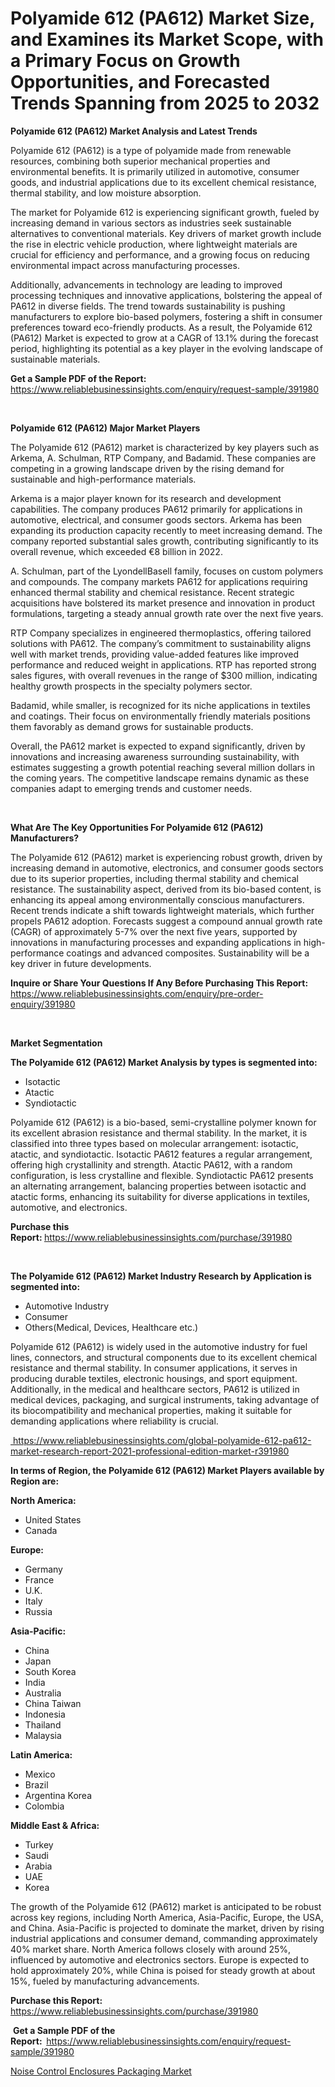 <p><h1>Polyamide 612 (PA612) Market Size, and Examines its Market Scope, with a Primary Focus on Growth Opportunities, and Forecasted Trends Spanning from 2025 to 2032</h1></p><p><strong>Polyamide 612 (PA612) Market Analysis and Latest Trends</strong></p>
<p><p>Polyamide 612 (PA612) is a type of polyamide made from renewable resources, combining both superior mechanical properties and environmental benefits. It is primarily utilized in automotive, consumer goods, and industrial applications due to its excellent chemical resistance, thermal stability, and low moisture absorption. </p><p>The market for Polyamide 612 is experiencing significant growth, fueled by increasing demand in various sectors as industries seek sustainable alternatives to conventional materials. Key drivers of market growth include the rise in electric vehicle production, where lightweight materials are crucial for efficiency and performance, and a growing focus on reducing environmental impact across manufacturing processes. </p><p>Additionally, advancements in technology are leading to improved processing techniques and innovative applications, bolstering the appeal of PA612 in diverse fields. The trend towards sustainability is pushing manufacturers to explore bio-based polymers, fostering a shift in consumer preferences toward eco-friendly products. As a result, the Polyamide 612 (PA612) Market is expected to grow at a CAGR of 13.1% during the forecast period, highlighting its potential as a key player in the evolving landscape of sustainable materials.</p></p>
<p><strong>Get a Sample PDF of the Report:&nbsp;</strong> <a href="https://www.reliablebusinessinsights.com/enquiry/request-sample/391980?utm_campaign=3134&utm_medium=2&utm_source=Github&utm_content=ia&utm_term=29032025&utm_id=polyamide-612-pa612">https://www.reliablebusinessinsights.com/enquiry/request-sample/391980</a></p>
<p>&nbsp;</p>
<p><strong>Polyamide 612 (PA612) Major Market Players</strong></p>
<p><p>The Polyamide 612 (PA612) market is characterized by key players such as Arkema, A. Schulman, RTP Company, and Badamid. These companies are competing in a growing landscape driven by the rising demand for sustainable and high-performance materials.</p><p>Arkema is a major player known for its research and development capabilities. The company produces PA612 primarily for applications in automotive, electrical, and consumer goods sectors. Arkema has been expanding its production capacity recently to meet increasing demand. The company reported substantial sales growth, contributing significantly to its overall revenue, which exceeded €8 billion in 2022.</p><p>A. Schulman, part of the LyondellBasell family, focuses on custom polymers and compounds. The company markets PA612 for applications requiring enhanced thermal stability and chemical resistance. Recent strategic acquisitions have bolstered its market presence and innovation in product formulations, targeting a steady annual growth rate over the next five years.</p><p>RTP Company specializes in engineered thermoplastics, offering tailored solutions with PA612. The company’s commitment to sustainability aligns well with market trends, providing value-added features like improved performance and reduced weight in applications. RTP has reported strong sales figures, with overall revenues in the range of $300 million, indicating healthy growth prospects in the specialty polymers sector.</p><p>Badamid, while smaller, is recognized for its niche applications in textiles and coatings. Their focus on environmentally friendly materials positions them favorably as demand grows for sustainable products.</p><p>Overall, the PA612 market is expected to expand significantly, driven by innovations and increasing awareness surrounding sustainability, with estimates suggesting a growth potential reaching several million dollars in the coming years. The competitive landscape remains dynamic as these companies adapt to emerging trends and customer needs.</p></p>
<p>&nbsp;</p>
<p><strong>What Are The Key Opportunities For Polyamide 612 (PA612) Manufacturers?</strong></p>
<p><p>The Polyamide 612 (PA612) market is experiencing robust growth, driven by increasing demand in automotive, electronics, and consumer goods sectors due to its superior properties, including thermal stability and chemical resistance. The sustainability aspect, derived from its bio-based content, is enhancing its appeal among environmentally conscious manufacturers. Recent trends indicate a shift towards lightweight materials, which further propels PA612 adoption. Forecasts suggest a compound annual growth rate (CAGR) of approximately 5-7% over the next five years, supported by innovations in manufacturing processes and expanding applications in high-performance coatings and advanced composites. Sustainability will be a key driver in future developments.</p></p>
<p><strong>Inquire or Share Your Questions If Any Before Purchasing This Report:</strong> <a href="https://www.reliablebusinessinsights.com/enquiry/pre-order-enquiry/391980?utm_campaign=3134&utm_medium=2&utm_source=Github&utm_content=ia&utm_term=29032025&utm_id=polyamide-612-pa612">https://www.reliablebusinessinsights.com/enquiry/pre-order-enquiry/391980</a></p>
<p>&nbsp;</p>
<p><strong>Market Segmentation</strong></p>
<p><strong>The Polyamide 612 (PA612) Market Analysis by types is segmented into:</strong></p>
<p><ul><li>Isotactic</li><li>Atactic</li><li>Syndiotactic</li></ul></p>
<p><p>Polyamide 612 (PA612) is a bio-based, semi-crystalline polymer known for its excellent abrasion resistance and thermal stability. In the market, it is classified into three types based on molecular arrangement: isotactic, atactic, and syndiotactic. Isotactic PA612 features a regular arrangement, offering high crystallinity and strength. Atactic PA612, with a random configuration, is less crystalline and flexible. Syndiotactic PA612 presents an alternating arrangement, balancing properties between isotactic and atactic forms, enhancing its suitability for diverse applications in textiles, automotive, and electronics.</p></p>
<p><strong>Purchase this Report:&nbsp;</strong><a href="https://www.reliablebusinessinsights.com/purchase/391980?utm_campaign=3134&utm_medium=2&utm_source=Github&utm_content=ia&utm_term=29032025&utm_id=polyamide-612-pa612">https://www.reliablebusinessinsights.com/purchase/391980</a></p>
<p>&nbsp;</p>
<p><strong>The Polyamide 612 (PA612) Market Industry Research by Application is segmented into:</strong></p>
<p><ul><li>Automotive Industry</li><li>Consumer</li><li>Others(Medical, Devices, Healthcare etc.)</li></ul></p>
<p><p>Polyamide 612 (PA612) is widely used in the automotive industry for fuel lines, connectors, and structural components due to its excellent chemical resistance and thermal stability. In consumer applications, it serves in producing durable textiles, electronic housings, and sport equipment. Additionally, in the medical and healthcare sectors, PA612 is utilized in medical devices, packaging, and surgical instruments, taking advantage of its biocompatibility and mechanical properties, making it suitable for demanding applications where reliability is crucial.</p></p>
<p><a href="https://www.reliablebusinessinsights.com/global-polyamide-612-pa612-market-research-report-2021-professional-edition-market-r391980?utm_campaign=3134&utm_medium=2&utm_source=Github&utm_content=ia&utm_term=29032025&utm_id=polyamide-612-pa612">&nbsp;https://www.reliablebusinessinsights.com/global-polyamide-612-pa612-market-research-report-2021-professional-edition-market-r391980</a></p>
<p><strong>In terms of Region, the Polyamide 612 (PA612) Market Players available by Region are:</strong></p>
<p>
    <p> <strong> North America: </strong>
        <ul>
            <li>United States</li>
            <li>Canada</li>
        </ul>
        </p> 
    <p> <strong> Europe: </strong>
        <ul>
            <li>Germany</li>
            <li>France</li>
            <li>U.K.</li>
            <li>Italy</li>
            <li>Russia</li>
        </ul>
        </p> 
    <p> <strong> Asia-Pacific: </strong>
        <ul>
            <li>China</li>
            <li>Japan</li>
            <li>South Korea</li>
            <li>India</li>
            <li>Australia</li>
            <li>China Taiwan</li>
            <li>Indonesia</li>
            <li>Thailand</li>
            <li>Malaysia</li>
        </ul>
        </p> 
    <p> <strong> Latin America: </strong>
        <ul>
            <li>Mexico</li>
            <li>Brazil</li>
            <li>Argentina Korea</li>
            <li>Colombia</li>
        </ul>
        </p> 
    <p> <strong> Middle East & Africa: </strong>
        <ul>
            <li>Turkey</li>
            <li>Saudi</li>
            <li>Arabia</li>
            <li>UAE</li>
            <li>Korea</li>
        </ul>
    </p>
    </p>
<p><p>The growth of the Polyamide 612 (PA612) market is anticipated to be robust across key regions, including North America, Asia-Pacific, Europe, the USA, and China. Asia-Pacific is projected to dominate the market, driven by rising industrial applications and consumer demand, commanding approximately 40% market share. North America follows closely with around 25%, influenced by automotive and electronics sectors. Europe is expected to hold approximately 20%, while China is poised for steady growth at about 15%, fueled by manufacturing advancements.</p></p>
<p><strong>Purchase this Report: </strong><a href="https://www.reliablebusinessinsights.com/purchase/391980?utm_campaign=3134&utm_medium=2&utm_source=Github&utm_content=ia&utm_term=29032025&utm_id=polyamide-612-pa612">https://www.reliablebusinessinsights.com/purchase/391980</a></p>
<p>&nbsp;<strong>Get a Sample PDF of the Report:&nbsp;&nbsp;</strong><a href="https://www.reliablebusinessinsights.com/enquiry/request-sample/391980?utm_campaign=3134&utm_medium=2&utm_source=Github&utm_content=ia&utm_term=29032025&utm_id=polyamide-612-pa612">https://www.reliablebusinessinsights.com/enquiry/request-sample/391980</a></p>
<p><strong></strong></p>
<p><p><a href="https://github.com/huelarnzeba29/Market-Research-Report-List-1/blob/main/noise-control-enclosures-packaging-market.md?utm_campaign=3134&utm_medium=2&utm_source=Github&utm_content=ia&utm_term=29032025&utm_id=polyamide-612-pa612">Noise Control Enclosures Packaging Market</a></p></p>